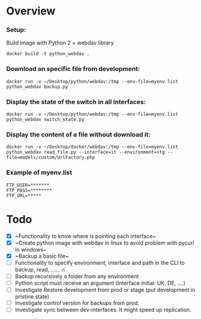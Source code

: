 
# Overview

### Setup:

Build image with Python 2 + webdav library

```docker build -t python_webdav .```

### Download an specific file from development:

```docker run -v ~/Desktop/python/webdav:/tmp --env-file=myenv.list python_webdav backup.py```

### Display the state of the switch in all interfaces:
```docker run -v ~/Desktop/python/webdav:/tmp --env-file=myenv.list python_webdav switch_state.py```

### Display the content of a file without download it:
```docker run -v ~/Desktop/docker/webdav:/tmp --env-file=myenv.list python_webdav read_file.py --interface=it --environment=stg --file=models/custom/UrlFactory.php```


### Example of myenv.list

```
FTP_USER=*******
FTP_PASS=********
FTP_URL=*****
```



# Todo
- [x] ~Functionality to know where is pointing each interface~
- [x] ~Create python image with webdav in linux to avoid problem with pycurl in windows~
- [x] ~Backup a basic file~
- [ ] Functionality to specify environment, interface and path in the CLI to backup, read, ...... :fire:
- [ ] Backup recursively a folder from any environment
- [ ] Python script must receive an argument (Interface initial: UK, DE, ....)
- [ ] Investigate Restore development from prod or stage (put development in pristine state)
- [ ] Investigate control version for backups from prod.
- [ ] Investigate sync between dev-interfaces. It might speed up replication.

